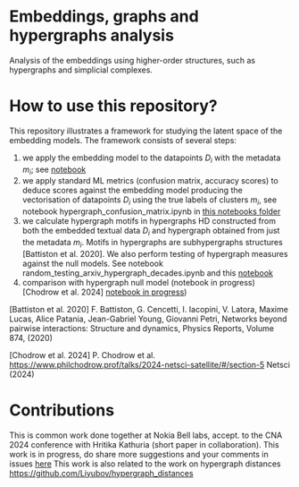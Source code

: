 # Embeddings, graphs and hypergraphs analysis
Analysis of the embeddings using higher-order structures, such as hypergraphs and simplicial complexes. 


# How to use this repository?
This repository illustrates a framework for studying the latent space of the embedding models. 
The framework consists of several steps:
1. we apply the embedding model to the datapoints $D_i$ with the metadata $m_i$; 
see [notebook](https://github.com/Liyubov/embeddings_hypergraphs_analysis/blob/main/notebooks/hypergraph_creation_embedding_space.ipynb)
2. we apply standard ML metrics (confusion matrix, accuracy scores) to deduce scores against the embedding model producing the vectorisation of datapoints $D_i$ using the true labels of clusters $m_i$,
see notebook hypergraph_confusion_matrix.ipynb in [this notebooks folder](https://github.com/Liyubov/embeddings_hypergraphs_analysis/blob/main/notebooks)
3. we calculate hypergraph motifs in hypergraphs HD constructed from both the embedded textual data $D_i$ and hypergraph obtained from just the metadata $m_i$. Motifs in hypergraphs are subhypergraphs structures [Battiston et al. 2020]. We also perform testing of hypergraph measures against the null models.
See notebook random_testing_arxiv_hypergraph_decades.ipynb and this [notebook](https://github.com/Liyubov/embeddings_hypergraphs_analysis/blob/main/notebooks/subhypergraph_creation.ipynb)
4. comparison with hypergraph null model (notebook in progress) [Chodrow et al. 2024] [notebook in progress](https://github.com/Liyubov/embeddings_hypergraphs_analysis/blob/main/notebooks/testing_null_models_hypergraphs.ipynb))

[Battiston et al. 2020] F. Battiston, G. Cencetti, I. Iacopini, V. Latora, Maxime Lucas, Alice Patania, Jean-Gabriel Young, Giovanni Petri, Networks beyond pairwise interactions: Structure and dynamics, Physics Reports, Volume 874, (2020)

[Chodrow et al. 2024] P. Chodrow et al. https://www.philchodrow.prof/talks/2024-netsci-satellite/#/section-5 Netsci (2024)

# Contributions

This is common work done together at Nokia Bell labs, accept. to the CNA 2024 conference with Hritika Kathuria (short paper in collaboration).
This work is in progress, do share more suggestions and your comments in issues [here](https://github.com/Liyubov/embeddings_hypergraphs_analysis/issues)
This work is also related to the work on hypergraph distances https://github.com/Liyubov/hypergraph_distances
